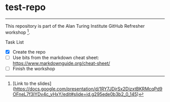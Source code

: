 # test-repo
---

This repository is part of the Alan Turing Institute GitHub Refresher workshop [^1]. 

Task List
- [x] Create the repo
- [ ] Use bits from the markdown cheat sheet: https://www.markdownguide.org/cheat-sheet/
- [ ] Finish the workshop

[^1]: [Link to the slides] (https://docs.google.com/presentation/d/1RY7JDjrSx2DizxtBKRMcqPd9OFneL7f3IYDv4c_vHxY/edit#slide=id.g295ede0b3b2_0_145)
